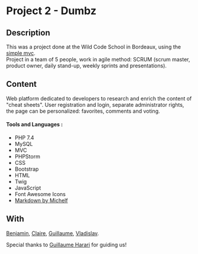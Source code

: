 # Project 2 - Dumbz

## Description

This was a project done at the Wild Code School in Bordeaux, using the [simple mvc](https://github.com/WildCodeSchool/simple-mvc).  
Project in a team of 5 people, work in agile method: SCRUM (scrum master, product owner, daily stand-up, weekly sprints and presentations).

## Content

Web platform dedicated to developers to research and enrich the content of "cheat sheets".
User registration and login, separate administrator rights, the page can be personalized: favorites, comments and voting.


#### Tools and Languages :
- PHP 7.4
- MySQL
- MVC
- PHPStorm
- CSS
- Bootstrap
- HTML
- Twig
- JavaScript
- Font Awesome Icons
- [Markdown by Michelf](https://github.com/michelf/php-markdown)


## With

[Benjamin](https://github.com/FromBenj),
[Claire](https://github.com/Claire812),
[Guillaume](https://github.com/Blustery33),
[Vladislav](https://github.com/vladsolntsev).

Special thanks to [Guillaume Harari](https://github.com/guillaumebdx) for guiding us!



